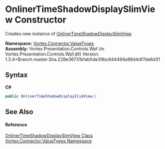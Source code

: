 # OnlinerTimeShadowDisplaySlimView Constructor 
 

Creates new instance of <a href="T_Vortex_Connector_ValueTypes_OnlinerTimeShadowDisplaySlimView.md">OnlinerTimeShadowDisplaySlimView</a>

**Namespace:**&nbsp;<a href="N_Vortex_Connector_ValueTypes.md">Vortex.Connector.ValueTypes</a><br />**Assembly:**&nbsp;Vortex.Presentation.Controls.Wpf (in Vortex.Presentation.Controls.Wpf.dll) Version: 1.3.4+Branch.master.Sha.228e36731bfab5de39bc844494a99d4df7de6d31

## Syntax

**C#**<br />
``` C#
public OnlinerTimeShadowDisplaySlimView()
```


## See Also


#### Reference
<a href="T_Vortex_Connector_ValueTypes_OnlinerTimeShadowDisplaySlimView.md">OnlinerTimeShadowDisplaySlimView Class</a><br /><a href="N_Vortex_Connector_ValueTypes.md">Vortex.Connector.ValueTypes Namespace</a><br />